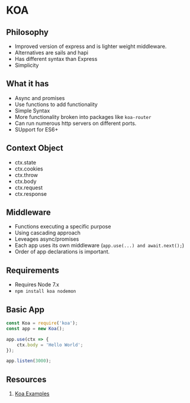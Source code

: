 # KOA

## Philosophy

- Improved version of express and is lighter weight middleware.
- Alternatives are sails and hapi
- Has different syntax than Express
- Simplicity

## What it has

- Async and promises
- Use functions to add functionality
- Simple Syntax
- More functionality broken into packages like ``koa-router``
- Can run numerous http servers on different ports.
- SUpport for ES6+

## Context Object

- ctx.state
- ctx.cookies
- ctx.throw
- ctx.body
- ctx.request
- ctx.response

## Middleware

- Functions executing a specific purpose
- Using cascading approach
- Leveages async/promises
- Each app uses its own middleware (``app.use(...) and await.next();``)
- Order of app declarations is important.

## Requirements

- Requires Node 7.x
- ``npm install koa nodemon``

## Basic App

```js
const Koa = require('koa');
const app = new Koa();

app.use(ctx => {
    ctx.body = 'Hello World';
});

app.listen(3000);
```

## Resources

1. [Koa Examples](https://github.com/koajs/examples)
